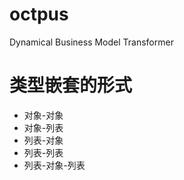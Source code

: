 # octpus
Dynamical Business Model Transformer

# 类型嵌套的形式
  - 对象-对象
  - 对象-列表
  - 列表-对象
  - 列表-列表
  - 列表-对象-列表